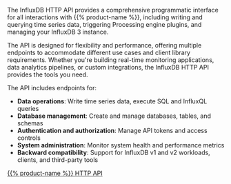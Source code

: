 The InfluxDB HTTP API provides a comprehensive programmatic interface for all interactions with
{{% product-name %}}, including writing and querying time series data, triggering Processing
engine plugins, and managing your InfluxDB 3 instance.

The API is designed for flexibility and performance, offering multiple endpoints to accommodate
different use cases and client library requirements.
Whether you're building real-time monitoring applications, data analytics pipelines, or custom
integrations, the InfluxDB HTTP API provides the tools you need.

The API includes endpoints for:

- **Data operations**: Write time series data, execute SQL and InfluxQL queries
- **Database management**: Create and manage databases, tables, and schemas
- **Authentication and authorization**: Manage API tokens and access controls
- **System administration**: Monitor system health and performance metrics
- **Backward compatibility**: Support for InfluxDB v1 and v2 workloads, clients, and third-party tools

<a class="btn" href="/influxdb3/{{% product-key %}}/api/v3/">{{% product-name %}} HTTP API</a>
